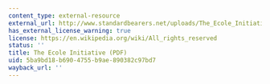 ```yaml
---
content_type: external-resource
external_url: http://www.standardbearers.net/uploads/The_Ecole_Initiative.pdf
has_external_license_warning: true
license: https://en.wikipedia.org/wiki/All_rights_reserved
status: ''
title: The Ecole Initiative (PDF)
uid: 5ba9bd18-b690-4755-b9ae-890382c97bd7
wayback_url: ''
---
```


